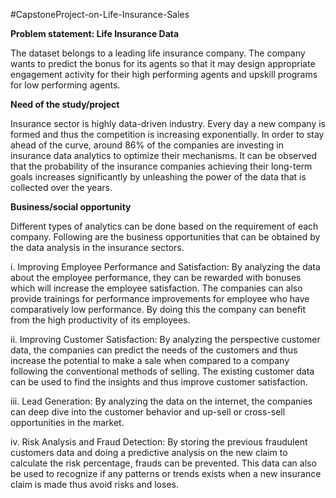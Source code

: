 #CapstoneProject-on-Life-Insurance-Sales

**Problem statement: Life Insurance Data**

The dataset belongs to a leading life insurance company. The company wants to predict the bonus for its agents so that it may design appropriate engagement activity for their high performing agents and upskill programs for low performing agents.

**Need of the study/project**

Insurance sector is highly data-driven industry. Every day a new company is formed and thus the competition is increasing exponentially. In order to stay ahead of the curve, around 86% of the companies are investing in insurance data analytics to optimize their mechanisms. It can be observed that the probability of the insurance companies achieving their long-term goals increases significantly by unleashing the power of the data that is collected over the years.

**Business/social opportunity**

Different types of analytics can be done based on the requirement of each company. Following are the business opportunities that can be obtained by the data analysis in the insurance sectors.

i. Improving Employee Performance and Satisfaction: By analyzing the data about the employee performance, they can be rewarded with bonuses which will increase the employee satisfaction. The companies can also provide trainings for performance improvements for employee who have comparatively low performance. By doing this the company can benefit from the high productivity of its employees.

ii. Improving Customer Satisfaction: By analyzing the perspective customer data, the companies can predict the needs of the customers and thus increase the potential to make a sale when compared to a company following the conventional methods of selling. The existing customer data can be used to find the insights and thus improve customer satisfaction.

iii. Lead Generation: By analyzing the data on the internet, the companies can deep dive into the customer behavior and up-sell or cross-sell opportunities in the market.

iv. Risk Analysis and Fraud Detection: By storing the previous fraudulent customers data and doing a predictive analysis on the new claim to calculate the risk percentage, frauds can be prevented. This data can also be used to recognize if any patterns or trends exists when a new insurance claim is made thus avoid risks and loses.
